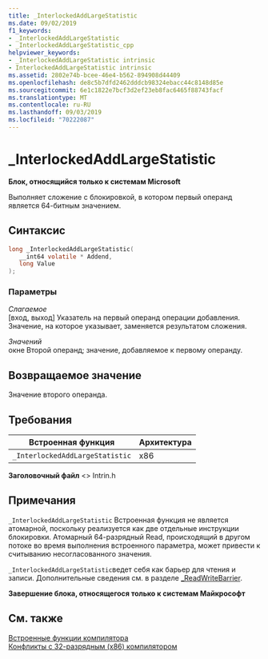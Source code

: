 ```yaml
---
title: _InterlockedAddLargeStatistic
ms.date: 09/02/2019
f1_keywords:
- _InterlockedAddLargeStatistic
- _InterlockedAddLargeStatistic_cpp
helpviewer_keywords:
- _InterlockedAddLargeStatistic intrinsic
- InterlockedAddLargeStatistic intrinsic
ms.assetid: 2802e74b-bcee-46e4-b562-894908d44409
ms.openlocfilehash: de8c5b7dfd2462dddcb98324ebacc44c8148d85e
ms.sourcegitcommit: 6e1c1822e7bcf3d2ef23eb8fac6465f88743facf
ms.translationtype: MT
ms.contentlocale: ru-RU
ms.lasthandoff: 09/03/2019
ms.locfileid: "70222087"
---
```

# <a name="_interlockedaddlargestatistic"></a>_InterlockedAddLargeStatistic

**Блок, относящийся только к системам Microsoft**

Выполняет сложение с блокировкой, в котором первый операнд является 64-битным значением.

## <a name="syntax"></a>Синтаксис

```C
long _InterlockedAddLargeStatistic(
   __int64 volatile * Addend,
   long Value
);
```

### <a name="parameters"></a>Параметры

*Слагаемое*\
[вход, выход] Указатель на первый операнд операции добавления. Значение, на которое указывает, заменяется результатом сложения.

*Значений*\
окне Второй операнд; значение, добавляемое к первому операнду.

## <a name="return-value"></a>Возвращаемое значение

Значение второго операнда.

## <a name="requirements"></a>Требования

|Встроенная функция|Архитектура|
|---------------|------------------|
|`_InterlockedAddLargeStatistic`|x86|

**Заголовочный файл** \<> Intrin.h

## <a name="remarks"></a>Примечания

`_InterlockedAddLargeStatistic` Встроенная функция не является атомарной, поскольку реализуется как две отдельные инструкции блокировки. Атомарный 64-разрядный Read, происходящий в другом потоке во время выполнения встроенного параметра, может привести к считыванию несогласованного значения.

`_InterlockedAddLargeStatistic`ведет себя как барьер для чтения и записи. Дополнительные сведения см. в разделе [_ReadWriteBarrier](../intrinsics/readwritebarrier.md).

**Завершение блока, относящегося только к системам Майкрософт**

## <a name="see-also"></a>См. также

[Встроенные функции компилятора](../intrinsics/compiler-intrinsics.md)\
[Конфликты с 32-разрядным (x86) компилятором](../build/x64-software-conventions.md#conflicts-with-the-x86-compiler)
